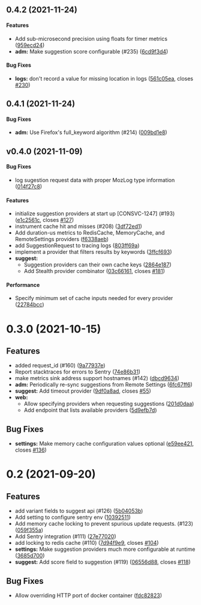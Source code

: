 <a name="0.4.2"></a>

## 0.4.2 (2021-11-24)

#### Features

- Add sub-microsecond precision using floats for timer metrics
  ([959ecd24](959ecd24))
- **adm:** Make suggestion score configurable (#235) ([6cd9f3d4](6cd9f3d4))

#### Bug Fixes

- **logs:** don't record a value for missing location in logs
  ([561c05ea](561c05ea), closes [#230](230))

<a name="0.4.1"></a>

## 0.4.1 (2021-11-24)

#### Bug Fixes

- **adm:** Use Firefox's full_keyword algorithm (#214) ([009bd1e8](009bd1e8))

<a name="v0.4.0"></a>

## v0.4.0 (2021-11-09)

#### Bug Fixes

- log sugestion request data with proper MozLog type information
  ([014f27c8](014f27c8))

#### Features

- initialize suggestion providers at start up [CONSVC-1247] (#193)
  ([e1c2561c](e1c2561c), closes [#127](127))
- instrument cache hit and misses (#208) ([3df72ed1](3df72ed1))
- Add duration-us metrics to RedisCache, MemoryCache, and RemoteSettings
  providers ([f6338aeb](f6338aeb))
- add SuggestionRequest to tracing logs ([803ff69a](803ff69a))
- implement a provider that filters results by keywords ([3ffcf693](3ffcf693))
- **suggest:**
  - Suggestion providers can their own cache keys ([2864e187](2864e187))
  - Add Stealth provider combinator ([03c66161](03c66161), closes [#181](181))

#### Performance

- Specify minimum set of cache inputs needed for every provider
  ([22784bcc](22784bcc))

<a name="0.3.0"></a>

# 0.3.0 (2021-10-15)

## Features

- added request_id (#160) ([9a77937e](9a77937e))
- Report stacktraces for errors to Sentry ([74e86b31](74e86b31))
- make metrics sink address support hostnames (#142) ([dbcd9634](dbcd9634))
- **adm:** Periodically re-sync suggestions from Remote Settings
  ([6fc67ff6](6fc67ff6))
- **suggest:** Add timeout provider ([9df0a8ad](9df0a8ad), closes [#55](55))
- **web:**
  - Allow specifying providers when requesting suggestions
    ([201d0daa](201d0daa))
  - Add endpoint that lists available providers ([5d9efb7d](5d9efb7d))

## Bug Fixes

- **settings:** Make memory cache configuration values optional
  ([e59ee421](e59ee421), closes [#136](136))

<a name="0.2"></a>

# 0.2 (2021-09-20)

## Features

- add variant fields to suggest api (#126) ([5b04053b](5b04053b))
- Add setting to configure sentry env ([10392511](10392511))
- Add memory cache locking to prevent spurious update requests. (#123)
  ([059f355a](059f355a))
- Add Sentry integration (#111) ([27e77020](27e77020))
- add locking to redis cache (#110) ([7d94f9e9](7d94f9e9), closes [#104](104))
- **settings:** Make suggestion providers much more configurable at runtime
  ([3685d700](3685d700))
- **suggest:** Add score field to suggestion (#119) ([06556d88](06556d88),
  closes [#118](118))

## Bug Fixes

- Allow overriding HTTP port of docker container ([fdc82823](fdc82823))
